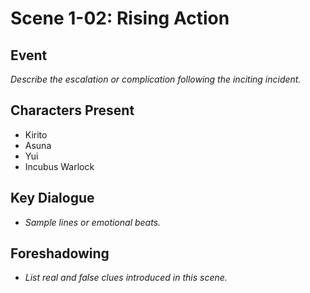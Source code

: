 # Scene 1-02: Rising Action

## Event
_Describe the escalation or complication following the inciting incident._

## Characters Present
- Kirito
- Asuna
- Yui
- Incubus Warlock

## Key Dialogue
- _Sample lines or emotional beats._

## Foreshadowing
- _List real and false clues introduced in this scene._
